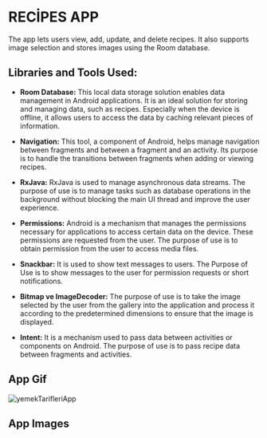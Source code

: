 # RECİPES APP
The app lets users view, add, update, and delete recipes. It also supports image selection and stores images using the Room database.

## Libraries and Tools Used:

- **Room Database:** 
This local data storage solution enables data management in Android applications. It is an ideal solution for storing and managing data, such as recipes. Especially when the device is offline, it allows users to access the data by caching relevant pieces of information.

- **Navigation:** This tool, a component of Android, helps manage navigation between fragments and between a fragment and an activity. Its purpose is to handle the transitions between fragments when adding or viewing recipes.

- **RxJava:** RxJava is used to manage asynchronous data streams. The purpose of use is to manage tasks such as database operations in the background without blocking the main UI thread and improve the user experience.

- **Permissions:** Android is a mechanism that manages the permissions necessary for applications to access certain data on the device. These permissions are requested from the user.
The purpose of use is to obtain permission from the user to access media files.

- **Snackbar:** It is used to show text messages to users.
The Purpose of Use is to show messages to the user for permission requests or short notifications.

- **Bitmap ve ImageDecoder:** The purpose of use is to take the image selected by the user from the gallery into the application and process it according to the predetermined dimensions to ensure that the image is displayed.

- **Intent:** It is a mechanism used to pass data between activities or components on Android.
The purpose of use is to pass recipe data between fragments and activities.

## App Gif

![yemekTarifleriApp](https://github.com/user-attachments/assets/254898b5-0e7b-4f6a-b980-014babf5f8c3)

## App Images




